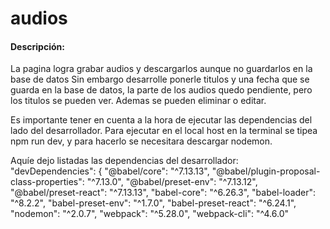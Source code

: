 # audios
#### Descripción:
La pagina logra grabar audios y descargarlos aunque no guardarlos en la base de datos
Sin embargo desarrolle ponerle titulos y una fecha que se guarda en la base de datos, la parte de los audios quedo pendiente, pero los titulos se pueden ver.
Ademas se pueden eliminar o editar.

Es importante tener en cuenta a la hora de ejecutar las dependencias del lado del desarrollador.
Para ejecutar en el local host en la terminal se tipea npm run dev, y para hacerlo se necesitara descargar nodemon.
 
 Aquíe dejo listadas las dependencias del desarrollador:
 "devDependencies": {
    "@babel/core": "^7.13.13",
    "@babel/plugin-proposal-class-properties": "^7.13.0",
    "@babel/preset-env": "^7.13.12",
    "@babel/preset-react": "^7.13.13",
    "babel-core": "^6.26.3",
    "babel-loader": "^8.2.2",
    "babel-preset-env": "^1.7.0",
    "babel-preset-react": "^6.24.1",
    "nodemon": "^2.0.7",
    "webpack": "^5.28.0",
    "webpack-cli": "^4.6.0"
